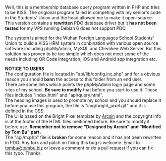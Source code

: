 ﻿Well, this is a membership database query program written in PHP and tries to be KISS. The origional program failed in competing with my senior's code in the Students' Union and the head allowed me to make it open-source. This version contains a **rewritten** PDO database driver but it **has not been tested** for my VPS running Debian 6 does not support PDO.   
  
The system is aimed for the Wuhan Foreign Languages School Students' Union to build a KISS HRM system in conbination with various open source software including phpMyAdmin, MySQL and Cherokee Web Server. But this solution has proven to be too simple which does not meet some of the needs including QR Code integration, iOS and Android app integration etc.  
  
**NOTICE TO USERS**    
The configuration file is located in "api/lib/config.inc.php" and for a obvious reason you should **bann** the access to this folder from an end user.  
There are some links which points the phpMyAdmin login page and some sites of my school. **Be sure to modify** that before you start to use it. These files includes "index.html" and "api/query.html".  
The heading images is used to promote my school and you should replace it before you use this program, the file is "img/bright_pixel.gif" and it is defined in the CSS.  
The UI is based on the Bright Pixel template by [Arcsin](http://arcsin.se) and the copyright info is at the footer of the HTML files meitioned before. Be sure to modify it before use. **Remember not to remove "Designed by Arcsin" and "Modified by Tom Bu" part.**   
The "api/m.php" file is **broken** for some reason and it has not been rewritten in PDO. Any fork and patch on fixing this bug is welcome. Email to tombu@tombu.biz or leave a comment or do a pull request if you can fix this typo. Thanks.
